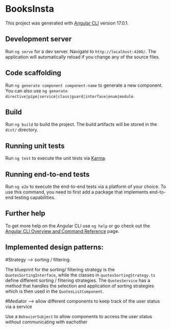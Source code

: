 # BooksInsta

This project was generated with [Angular CLI](https://github.com/angular/angular-cli) version 17.0.1.

## Development server

Run `ng serve` for a dev server. Navigate to `http://localhost:4200/`. The application will automatically reload if you change any of the source files.

## Code scaffolding

Run `ng generate component component-name` to generate a new component. You can also use `ng generate directive|pipe|service|class|guard|interface|enum|module`.

## Build

Run `ng build` to build the project. The build artifacts will be stored in the `dist/` directory.

## Running unit tests

Run `ng test` to execute the unit tests via [Karma](https://karma-runner.github.io).

## Running end-to-end tests

Run `ng e2e` to execute the end-to-end tests via a platform of your choice. To use this command, you need to first add a package that implements end-to-end testing capabilities.

## Further help

To get more help on the Angular CLI use `ng help` or go check out the [Angular CLI Overview and Command Reference](https://angular.io/cli) page.

## Implemented design patterns:

#Strategy --> sorting / filtering.

The blueprint for the sorting/ filtering strategy is the `QuotesSortingInterface`, while the classes in `quotesSortingStrategy.ts` define different sorting / filtering strategies. The `QuotesService` has a method that handles the selection and application of sorting strategies which is then used in the `QuotesListComponent`.

#Mediator --> allow different components to keep track of the user status via a service

Use a `BehaviorSubject` to allow components to access the user status without communicating with eachother
